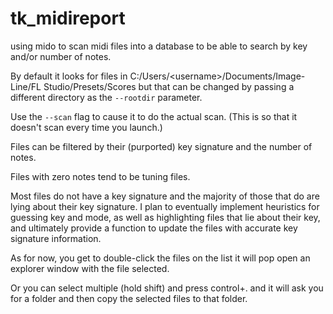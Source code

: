 # tk_midireport
using mido to scan midi files into a database to be able to search by key and/or number of notes.

By default it looks for files in C:/Users/\<username>/Documents/Image-Line/FL Studio/Presets/Scores but that can be changed by passing a different directory as the ``--rootdir`` parameter.

Use the ``--scan`` flag to cause it to do the actual scan. (This is so that it doesn't scan every time you launch.)

Files can be filtered by their (purported) key signature and the number of notes.

Files with zero notes tend to be tuning files.

Most files do not have a key signature and the majority of those that do are lying about their key signature. I plan to eventually implement heuristics for guessing key and mode, as well as highlighting files that lie about their key, and ultimately provide a function to update the files with accurate key signature information.

As for now, you get to double-click the files on the list it will pop open an explorer window with the file selected.

Or you can select multiple (hold shift) and press control+. and it will ask you for a folder and then copy the selected files to that folder.
